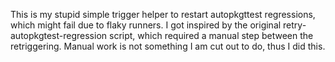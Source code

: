 This is my stupid simple trigger helper to restart autopkgttest regressions, which might fail due to flaky runners.
I got inspired by the original retry-autopkgtest-regression script, which required a manual step between the retriggering.
Manual work is not something I am cut out to do, thus I did this.
